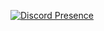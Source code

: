[![Discord Presence](https://lanyard-profile-readme.vercel.app/api/841039650541010945)](https://discord.com/users/841039650541010945)

